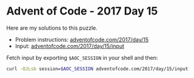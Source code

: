 # Advent of Code - 2017 Day 15
Here are my solutions to this puzzle.

* Problem instructions: [adventofcode.com/2017/day/15](https://adventofcode.com/2017/day/15)
* Input: [adventofcode.com/2017/day/15/input](https://adventofcode.com/2017/day/15/input)

Fetch input by exporting `$AOC_SESSION` in your shell and then:
```bash
curl -OJLsb session=$AOC_SESSION adventofcode.com/2017/day/15/input
```
